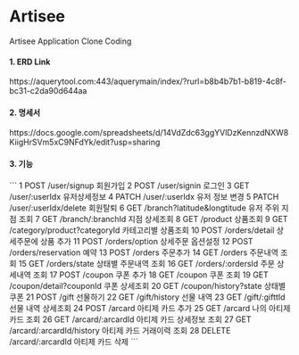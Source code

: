 # Artisee
Artisee Application Clone Coding

<h4>1. ERD Link </h4> 
https://aquerytool.com:443/aquerymain/index/?rurl=b8b4b7b1-b819-4c8f-bc31-c2da90d644aa

<h4>2. 명세서</h4> 
https://docs.google.com/spreadsheets/d/14VdZdc63ggYVlDzKennzdNXW8KiigHrSVm5xC9NFdYk/edit?usp=sharing

<h4>3. 기능</h4> 
```
1	POST	/user/signup	회원가입
2	POST 	/user/signin	로그인
3	GET	/user/:userIdx	유저상세정보
4	PATCH	/user/:userIdx	유저 정보 변경
5	PATCH	/user/:userIdx/delete	회원탈퇴
6	GET	/branch?latitude&longtitude	유저 주위 지점 조회
7	GET	/branch/:branchId	지점 상세조회
8	GET	/product	상품조회
9	GET	/category/product?categoryId	카테고리별 상품조회
10	POST	/orders/detail	상세주문에 상품 추가
11	POST	/orders/option	상세주문 옵션설정
12	POST	/orders/reservation	예약
13	POST	/orders	주문추가
14	GET	/orders	주문내역 조회
15	GET	/orders/state	상태별 주문내역 조회
16	GET	/orders/:ordersId	주문 상세내역 조회
17	POST	/coupon	쿠폰 추가
18	GET	/coupon	쿠폰 조회
19	GET	/coupon/detail?couponId	쿠폰 상세조회
20	GET	/coupon/history?state	상태별 쿠폰
21	POST	/gift	선물하기
22	GET	/gift/history	선물 내역
23	GET	/gift/:gifttId	선물 내역 상세조회
24	POST	/arcard	아티제 카드 추가
25	GET	/arcard	나의 아티제 카드 조회
26	GET	/arcard/:arcardId	아티제 카드 상세정보 조회
27	GET	/arcard/:arcardId/history	아티제 카드 거래이력 조회
28	DELETE	/arcard/:arcardId	아티제 카드 삭제
```
